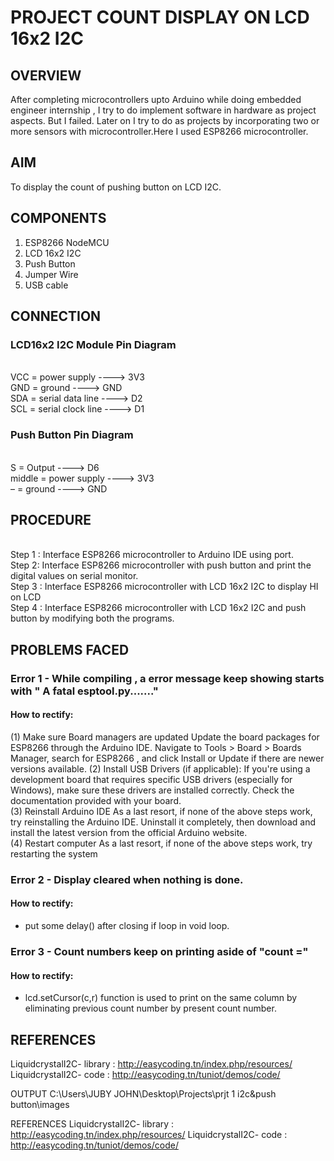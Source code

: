 # PROJECT COUNT DISPLAY ON LCD 16x2 I2C


## OVERVIEW
After completing microcontrollers upto Arduino while doing embedded engineer internship , I try to do implement software in hardware as project aspects. But I failed. Later on I try to do as projects by incorporating two or more sensors with microcontroller.Here I used ESP8266 microcontroller.


## AIM
To display the count of pushing button on LCD I2C.


## COMPONENTS
1.	ESP8266 NodeMCU
2.	LCD 16x2 I2C
3.	Push Button
4.	Jumper Wire
5.	USB cable


## CONNECTION

### LCD16x2 I2C Module Pin Diagram
 
<br> VCC = power supply ---->  3V3
<br> GND = ground          ---->  GND
<br> SDA = serial data line   ---->  D2
<br> SCL = serial clock line   ---->  D1

### Push Button Pin Diagram

 
<br> S = Output     ---->  D6
<br> middle  = power supply  ---->  3V3
<br> –  = ground          ---->  GND


## PROCEDURE

<br> Step 1 : Interface ESP8266 microcontroller to Arduino IDE using port.
<br> Step 2: Interface ESP8266 microcontroller with push button and print the digital values on serial monitor.
<br> Step 3 : Interface ESP8266 microcontroller with LCD 16x2 I2C to display HI on LCD
<br> Step 4 : Interface ESP8266 microcontroller with LCD 16x2 I2C and push button by modifying both the programs.


## PROBLEMS FACED

### Error 1 -   While compiling , a error message keep showing starts with " A fatal esptool.py......." 
#### How to rectify:
(1) Make sure Board managers are  updated 
Update the board packages for ESP8266 through the Arduino IDE. Navigate to Tools > Board > Boards Manager, search for ESP8266 , and click Install or Update if there are newer versions available.
(2)  Install USB Drivers (if applicable):
If you're using a development board that requires specific USB drivers (especially for Windows), make sure these drivers are installed correctly. Check the documentation provided with your board.  
(3)  Reinstall Arduino IDE
As a last resort, if none of the above steps work, try reinstalling the Arduino IDE. Uninstall it completely, then download and install the latest version from the official Arduino website.       
(4)  Restart computer
As a last resort, if none of the above steps work, try restarting the 
system
### Error 2 -   Display cleared when nothing is done.
#### How to rectify:
- put some delay() after closing if loop in void loop.
### Error 3 -   Count numbers  keep on printing aside of "count ="
#### How to rectify:
- lcd.setCursor(c,r) function is used to print on the same column by eliminating previous count number by present count number.


## REFERENCES

LiquidcrystalI2C- library : http://easycoding.tn/index.php/resources/
LiquidcrystalI2C- code : http://easycoding.tn/tuniot/demos/code/














 
OUTPUT
C:\Users\JUBY JOHN\Desktop\Projects\prjt 1 i2c&push button\images

REFERENCES
LiquidcrystalI2C- library : http://easycoding.tn/index.php/resources/
LiquidcrystalI2C- code : http://easycoding.tn/tuniot/demos/code/
